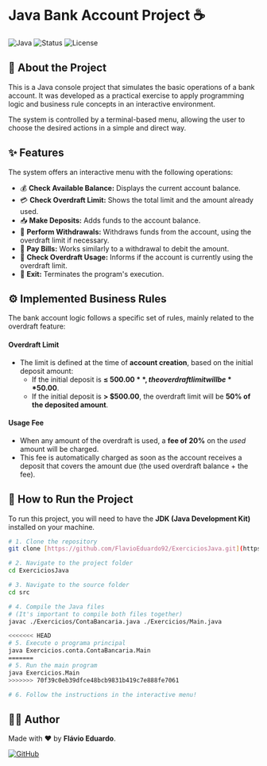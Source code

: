 # Java Bank Account Project ☕

![Java](https://img.shields.io/badge/Java-ED8B00?style=for-the-badge&logo=openjdk&logoColor=white)
![Status](https://img.shields.io/badge/Status-Completed-brightgreen?style=for-the-badge)
![License](https://img.shields.io/badge/License-MIT-blue?style=for-the-badge)

## 📄 About the Project

This is a Java console project that simulates the basic operations of a bank account. It was developed as a practical exercise to apply programming logic and business rule concepts in an interactive environment.

The system is controlled by a terminal-based menu, allowing the user to choose the desired actions in a simple and direct way.

## ✨ Features

The system offers an interactive menu with the following operations:

-   💰 **Check Available Balance:** Displays the current account balance.
-   💳 **Check Overdraft Limit:** Shows the total limit and the amount already used.
-   📥 **Make Deposits:** Adds funds to the account balance.
-   💸 **Perform Withdrawals:** Withdraws funds from the account, using the overdraft limit if necessary.
-   📄 **Pay Bills:** Works similarly to a withdrawal to debit the amount.
-   🚨 **Check Overdraft Usage:** Informs if the account is currently using the overdraft limit.
-   🚪 **Exit:** Terminates the program's execution.

## ⚙️ Implemented Business Rules

The bank account logic follows a specific set of rules, mainly related to the overdraft feature:

#### **Overdraft Limit**

-   The limit is defined at the time of **account creation**, based on the initial deposit amount:
    -   If the initial deposit is **≤ $500.00**, the overdraft limit will be **$50.00**.
    -   If the initial deposit is **> $500.00**, the overdraft limit will be **50% of the deposited amount**.

#### **Usage Fee**

-   When any amount of the overdraft is used, a **fee of 20%** on the *used* amount will be charged.
-   This fee is automatically charged as soon as the account receives a deposit that covers the amount due (the used overdraft balance + the fee).

## 🚀 How to Run the Project

To run this project, you will need to have the **JDK (Java Development Kit)** installed on your machine.

```bash
# 1. Clone the repository
git clone [https://github.com/FlavioEduardo92/ExerciciosJava.git](https://github.com/FlavioEduardo92/ExerciciosJava.git)

# 2. Navigate to the project folder
cd ExerciciosJava

# 3. Navigate to the source folder
cd src

# 4. Compile the Java files
# (It's important to compile both files together)
javac ./Exercicios/ContaBancaria.java ./Exercicios/Main.java

<<<<<<< HEAD
# 5. Execute o programa principal
java Exercicios.conta.ContaBancaria.Main
=======
# 5. Run the main program
java Exercicios.Main
>>>>>>> 70f39c0eb39dfce48bcb9831b419c7e888fe7061

# 6. Follow the instructions in the interactive menu!
```

## 👨‍💻 Author

Made with ❤️ by **Flávio Eduardo**.

[![GitHub](https://img.shields.io/badge/GitHub-100000?style=for-the-badge&logo=github&logoColor=white)](https://github.com/FlavioEduardo92)